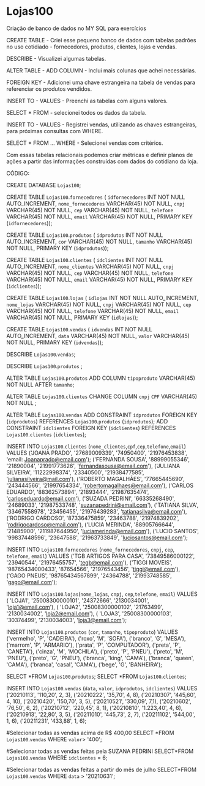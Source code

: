 # Lojas100
Criação de banco de dados no MY SQL para exercícios

CREATE TABLE - Criei esse pequeno banco de dados com tabelas padrões no uso cotidiado - fornecedores, produtos, clientes, lojas e vendas.

DESCRIBE - Visualizei algumas tabelas. 

ALTER TABLE - ADD COLUMN - Inclui mais colunas que achei necessárias. 

FOREIGN KEY - Adicionei uma chave estrangeira na tabela de vendas para referenciar os produtos vendidos.

INSERT TO - VALUES - Preenchi as tabelas com alguns valores.

SELECT * FROM - selecionei todos os dados da tabela. 

INSERT TO - VALUES - Registrei vendas, utilizando as chaves estrangeiras, para próximas consultas com WHERE. 

SELECT * FROM ... WHERE - Selecionei vendas com critérios. 

Com essas tabelas relacionais podemos criar métricas e definir planos de ações a partir das informações construídas com dados do cotidiano da loja.



CÓDIGO: 

CREATE DATABASE `Lojas100`;

CREATE TABLE `Lojas100`.`fornecedores` (
  `idfornecedores` INT NOT NULL AUTO_INCREMENT,
  `nome_fornecedores` VARCHAR(45) NOT NULL,
  `cnpj` VARCHAR(45) NOT NULL,
  `cep` VARCHAR(45) NOT NULL,
  `telefone` VARCHAR(45) NOT NULL,
  `email` VARCHAR(45) NOT NULL,
  PRIMARY KEY (`idfornecedores`));
  
  CREATE TABLE `Lojas100`.`produtos` (
  `idprodutos` INT NOT NULL AUTO_INCREMENT,
  `cor` VARCHAR(45) NOT NULL,
  `tamanho` VARCHAR(45) NOT NULL,
  PRIMARY KEY (`idprodutos`));
  
  CREATE TABLE `Lojas100`.`clientes` (
  `idclientes` INT NOT NULL AUTO_INCREMENT,
  `nome_clientes` VARCHAR(45) NOT NULL,
  `cnpj` VARCHAR(45) NOT NULL,
  `cep` VARCHAR(45) NOT NULL,
  `telefone` VARCHAR(45) NOT NULL,
  `email` VARCHAR(45) NOT NULL,
  PRIMARY KEY (`idclientes`));
  
  
  CREATE TABLE `Lojas100`.`lojas` (
  `idlojas` INT NOT NULL AUTO_INCREMENT,
  `nome_lojas` VARCHAR(45) NOT NULL,
  `cnpj` VARCHAR(45) NOT NULL,
  `cep` VARCHAR(45) NOT NULL,
  `telefone` VARCHAR(45) NOT NULL,
  `email` VARCHAR(45) NOT NULL,
  PRIMARY KEY (`idlojas`));
  
  
  CREATE TABLE `Lojas100`.`vendas` (
  `idvendas` INT NOT NULL AUTO_INCREMENT,
  `data` VARCHAR(45) NOT NULL,
  `valor` VARCHAR(45) NOT NULL,
   PRIMARY KEY (`idvendas`));
   
DESCRIBE `Lojas100`.`vendas`;

DESCRIBE `Lojas100`.`produtos` ;


ALTER TABLE `Lojas100`.`produtos` 
ADD COLUMN `tipoproduto` VARCHAR(45) NOT NULL AFTER `tamanho`;

ALTER TABLE `Lojas100`.`clientes` 
CHANGE COLUMN `cnpj` `CPF` VARCHAR(45) NOT NULL ;


ALTER TABLE `Lojas100`.`vendas`
ADD CONSTRAINT `idprodutos`  FOREIGN KEY (`idprodutos`) REFERENCES `Lojas100`.`produtos` (`idprodutos`);
ADD CONSTRAINT `idclientes`  FOREIGN KEY (`idclientes`) REFERENCES `Lojas100`.`clientes` (`idclientes`);

INSERT INTO `Lojas100`.`clientes`
(`nome_clientes`,`cpf`,`cep`,`telefone`,`email`)
VALUES
('JOANA PRADO', '27689009339', '74950400', '21976453838', 'email: Joanaprado@email.com');
('FERNANDA SOUSA', '88999055346', '21890004', '21991773626', 'fernandasousa@email.com'),
('JULIANA SILVEIRA', '11222998374', '23340500', '21938477585', 'julianasilveira@mail.com'),
('ROBERTO MAGALHÃES', '77665445690', '243444566', '21997654334', 'robertomagalhaes@email.com'),
('CARLOS EDUARDO', '88362573894', '21893444', '21987635474', 'carloseduardo@email.com'),
('SUZADA PEDRINI', '66335268490', '24689033', '21987533748', 'suzanapedrini@email.com'),
('TATIANA SILVA', '33467558978', '23456455', '21976439283', 'tatianasilva@email.com'),
('RODRIGO CARDOSO', '87336475859', '23463788', '21974839202', 'rodrigocardoso@email.com'),
('LUCIA MERINDA', '88905766644', '21485900', '211987644950', 'luciamerinda@email.com'), 
('LUCIO SANTOS', '99837448596', '23647588', '21963733849', 'luciosantos@email.com');

INSERT INTO `Lojas100`.`fornecedores` (`nome_fornecedores`, `cnpj`, `cep`, `telefone`, `email`)
VALUES
('TGB ARTIGOS PARA CASA', '73849586000122', '23940544', '21976455757', 'tegb@email.com'),
('TIGGI MOVEIS', '98765434000433', '87654566', '21976543456', 'tiggi@email.com'),
('GAGO PNEUS', '98765434567899', '24364788', '21993748585', 'gago@email.com');

INSERT INTO `Lojas100`.`lojas`(`nome_lojas`, `cnpj`, `cep`,`telefone`, `email`)
VALUES
( 'LOJA1', '25008300000101', '24372666', '2130034001', 'loja1@email.com'),
( 'LOJA2', '25008300000102', '21763499', '2130034002', 'loja2@email.com'),
( 'LOJA3', '25008300000103', '30374499', '2130034003', 'loja3@email.com');

INSERT INTO `Lojas100`.`produtos` (`cor`, `tamanho`, `tipoproduto`)
VALUES
('vermelho', 'P', 'CADEIRA'),
('roxo', 'M', 'SOFA'),
('branco', 'G', 'MESA'),
('marrom', 'P', 'ARMARIO'),
('prata', 'P', 'COMPUTADOR'),
('preta', 'P', 'CANETA'),
('cinza', 'M', 'MOCHILA'),
('preto', 'P', 'PNEU'),
('preto', 'M', 'PNEU'),
('preto', 'G', 'PNEU'),
('branca', 'king', 'CAMA'),
('branca', 'queen', 'CAMA'),
('branca', 'casal', 'CAMA'),
('bege', 'G', 'BANHEIRA');


SELECT *FROM `Lojas100`.`produtos`; 
SELECT *FROM `Lojas100`.`clientes`; 

INSERT INTO `Lojas100`.`vendas` (`data`, `valor`, `idprodutos`, `idclientes`)
VALUES
('20210113', '110,20', 2, 3),
('20210222', '35,70', 4, 8),
('20210307', '445,60', 4, 10),
('20210420', '150,70', 3, 5),
('20210521', '330,09', 7,1),
('20210602', '76,50', 6, 2),
('20210712', '220,45', 8, 1),
('20210810', '1.223,40', 4, 6),
('20210913', '22,80', 3, 5),
('20211010', '445,73', 2, 7),
('20211102', '544,00', 1, 6),
('20211231', '433,88', 1, 6);


#Selecionar todas as vendas acima de R$ 400,00
SELECT *FROM `Lojas100`.`vendas`  WHERE `valor`> '400';

#Selecionar todas as vendas feitas pela SUZANA PEDRINI
SELECT*FROM `Lojas100`.`vendas` WHERE `idclientes` = 6;

#Selecionar todas as vendas feitas a partir do mês de julho
SELECT*FROM `Lojas100`.`vendas` WHERE `data` > '20210631';
